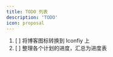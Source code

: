 ```yaml
---
title: TODO 列表
description: 'TODO'
icon: proposal
---
```


1. [ ] 将博客图标转换到 Iconfiy 上
2. [ ] 整理各个计划的进度，汇总为进度表
